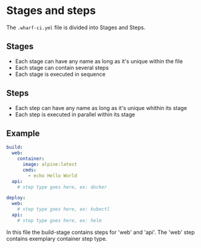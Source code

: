 # Stages and steps

The `.wharf-ci.yml` file is divided into Stages and Steps.

## Stages

- Each stage can have any name as long as it's unique within the file
- Each stage can contain several steps
- Each stage is executed in sequence

## Steps

- Each step can have any name as long as it's unique whithin its stage
- Each step is executed in parallel within its stage

## Example

```yaml
build:
  web:
    container:
      image: alpine:latest
      cmds:
        - echo Hello World
  api:
    # step type goes here, ex: docker

deploy:
  web:
    # step type goes here, ex: kubectl
  api:
    # step type goes here, ex: helm
```

In this file the build-stage contains steps for 'web' and 'api'.
The 'web' step contains exemplary container step type.
